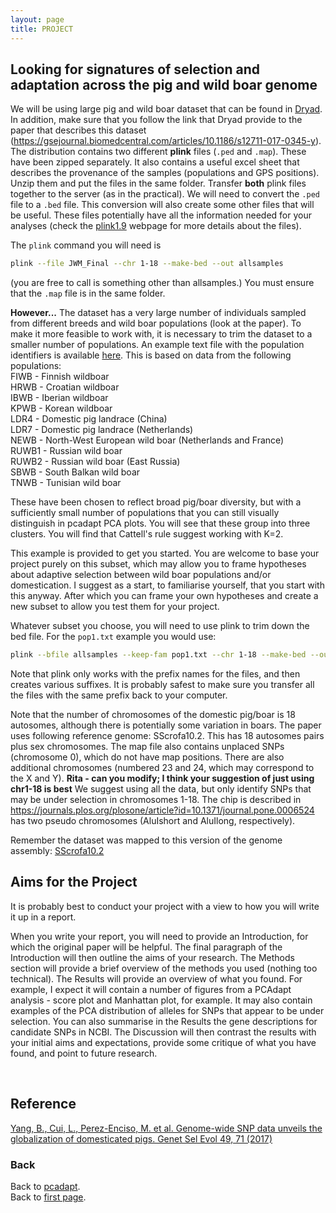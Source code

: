 ```yaml
---
layout: page
title: PROJECT
---
```


## Looking for signatures of selection and adaptation across the pig and wild boar genome


We will be using large pig and wild boar dataset that can be found in [Dryad](https://datadryad.org/stash/dataset/doi:10.5061/dryad.30tk6). In addition, make sure that you follow the link that Dryad provide to the paper that describes this dataset (https://gsejournal.biomedcentral.com/articles/10.1186/s12711-017-0345-y). The distribution contains two different **plink** files (```.ped``` and ```.map```). These have been zipped separately. It also contains a useful excel sheet that describes the provenance of the samples (populations and GPS positions). Unzip them and put the files in the same  folder. Transfer **both** plink files together to the server (as in the practical). We will need to convert the ```.ped``` file to a ```.bed``` file. This conversion will also create some other files that will be useful.  These files potentially have all the information needed for your analyses (check the [plink1.9](https://www.cog-genomics.org/plink/1.9/formats) webpage for more details about the files).

The ```plink``` command you will need is 
```sh
plink --file JWM_Final --chr 1-18 --make-bed --out allsamples
```
(you are free to call is something other than allsamples.) You must ensure that the ```.map``` file is in the same folder.

**However...** The dataset has a very large number of individuals sampled from different breeds and wild boar populations (look at the paper). To make it more feasible to work with, it is necessary to trim the dataset to a smaller number of populations. An example text file with the population identifiers is available [here](../data/pop1.txt). This is based on data from the following populations:  
FIWB - Finnish wildboar <br/>
HRWB - Croatian wildboar <br/>
IBWB - Iberian wildboar <br/>
KPWB - Korean wildboar <br/>
LDR4 - Domestic pig landrace (China) <br/>
LDR7 - Domestic pig landrace (Netherlands) <br/>
NEWB - North-West European wild  boar (Netherlands and France) <br/>
RUWB1 - Russian wild boar <br/>
RUWB2 - Russian wild boar (East Russia) <br/>
SBWB - South Balkan wild boar <br/>
TNWB - Tunisian wild boar <br/>

These have been chosen to reflect broad pig/boar  diversity, but with a sufficiently small number of populations that you can  still visually distinguish in pcadapt PCA plots. You will  see that these  group into three clusters. You will find that Cattell's rule suggest working with K=2.

This example is provided to get you started. You are welcome to base your project purely on this subset, which may allow you to frame hypotheses about adaptive selection between wild boar populations  and/or domestication. I suggest  as a start,  to familiarise yourself, that you start with this anyway. After which you can  frame your own hypotheses and create a new subset to allow you test them for your project.

Whatever subset you choose, you will need to use plink to trim down the  bed file. For the ```pop1.txt``` example you would use:
```sh
plink --bfile allsamples --keep-fam pop1.txt --chr 1-18 --make-bed --out final
```

Note that plink only works with the prefix names for the files, and then creates various suffixes. It is probably safest to make sure you transfer all  the files with the same prefix back to your computer. 

Note that the number of chromosomes of the domestic pig/boar is 18 autosomes, although there is  potentially some variation  in boars. The paper uses following reference genome: SScrofa10.2. This has 18 autosomes pairs plus sex chromosomes. The map  file also  contains unplaced SNPs (chromosome 0), which do  not have map positions. There are also additional chromosomes (numbered 23 and 24, which may correspond to the X and Y). **Rita - can you modify; I think  your suggestion of just using chr1-18 is best** We suggest using all the data, but only identify SNPs that may be under selection in chromosomes 1-18. The chip is described in https://journals.plos.org/plosone/article?id=10.1371/journal.pone.0006524 has  two pseudo chromosomes (AluIshort and AluIlong, respectively). 

Remember the dataset was mapped to this version of the genome assembly:
[SScrofa10.2](https://may2017.archive.ensembl.org/Sus_scrofa/Info/Index)


## Aims for the Project

It is probably best to conduct your project with a view to how you will write it up in a report.

When you write your report, you will need to provide an Introduction, for which the original paper will be helpful. The final paragraph of the Introduction will then outline the aims of your research. The Methods section will provide a brief overview of the methods you used (nothing too technical). The Results will provide an overview of what you found. For example, I expect it will contain a number of figures from a PCAdapt analysis - score plot and Manhattan plot, for example. It may also contain examples of the PCA distribution of alleles for SNPs that appear to be under selection. You can also summarise in the Results the gene descriptions for candidate SNPs in NCBI. The Discussion will then contrast the results with your initial aims and expectations, provide some critique of what you have found, and point to future research. 

<br/>



## Reference

[Yang, B., Cui, L., Perez-Enciso, M. et al. Genome-wide SNP data unveils the globalization of domesticated pigs. Genet Sel Evol 49, 71 (2017)]( https://doi.org/10.1186/s12711-017-0345-y )
<br/>

### Back

Back to [pcadapt](./PCadapt.md).   
Back to [first page](../index.md).

